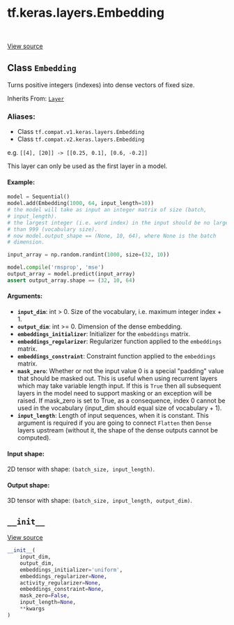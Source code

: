 <div itemscope itemtype="http://developers.google.com/ReferenceObject">
<meta itemprop="name" content="tf.keras.layers.Embedding" />
<meta itemprop="path" content="Stable" />
<meta itemprop="property" content="__init__"/>
</div>

# tf.keras.layers.Embedding

<!-- Insert buttons -->

<table class="tfo-notebook-buttons tfo-api" align="left">
</table>

<a target="_blank" href="/code/stable/tensorflow/python/keras/layers/embeddings.py">View source</a>



## Class `Embedding`

<!-- Start diff -->
Turns positive integers (indexes) into dense vectors of fixed size.

Inherits From: [`Layer`](../../../tf/keras/layers/Layer.md)

### Aliases:

* Class `tf.compat.v1.keras.layers.Embedding`
* Class `tf.compat.v2.keras.layers.Embedding`


<!-- Placeholder for "Used in" -->

e.g. `[[4], [20]] -> [[0.25, 0.1], [0.6, -0.2]]`

This layer can only be used as the first layer in a model.

#### Example:



```python
model = Sequential()
model.add(Embedding(1000, 64, input_length=10))
# the model will take as input an integer matrix of size (batch,
# input_length).
# the largest integer (i.e. word index) in the input should be no larger
# than 999 (vocabulary size).
# now model.output_shape == (None, 10, 64), where None is the batch
# dimension.

input_array = np.random.randint(1000, size=(32, 10))

model.compile('rmsprop', 'mse')
output_array = model.predict(input_array)
assert output_array.shape == (32, 10, 64)
```

#### Arguments:


* <b>`input_dim`</b>: int > 0. Size of the vocabulary,
  i.e. maximum integer index + 1.
* <b>`output_dim`</b>: int >= 0. Dimension of the dense embedding.
* <b>`embeddings_initializer`</b>: Initializer for the `embeddings` matrix.
* <b>`embeddings_regularizer`</b>: Regularizer function applied to
  the `embeddings` matrix.
* <b>`embeddings_constraint`</b>: Constraint function applied to
  the `embeddings` matrix.
* <b>`mask_zero`</b>: Whether or not the input value 0 is a special "padding"
  value that should be masked out.
  This is useful when using recurrent layers
  which may take variable length input.
  If this is `True` then all subsequent layers
  in the model need to support masking or an exception will be raised.
  If mask_zero is set to True, as a consequence, index 0 cannot be
  used in the vocabulary (input_dim should equal size of
  vocabulary + 1).
* <b>`input_length`</b>: Length of input sequences, when it is constant.
  This argument is required if you are going to connect
  `Flatten` then `Dense` layers upstream
  (without it, the shape of the dense outputs cannot be computed).


#### Input shape:

2D tensor with shape: `(batch_size, input_length)`.



#### Output shape:

3D tensor with shape: `(batch_size, input_length, output_dim)`.


<h2 id="__init__"><code>__init__</code></h2>

<a target="_blank" href="/code/stable/tensorflow/python/keras/layers/embeddings.py">View source</a>

``` python
__init__(
    input_dim,
    output_dim,
    embeddings_initializer='uniform',
    embeddings_regularizer=None,
    activity_regularizer=None,
    embeddings_constraint=None,
    mask_zero=False,
    input_length=None,
    **kwargs
)
```






